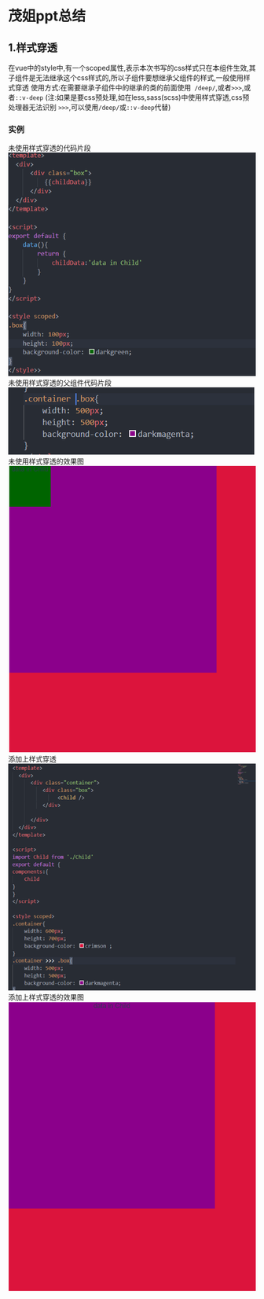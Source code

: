 # 茂姐ppt总结
## 1.样式穿透
在vue中的style中,有一个scoped属性,表示本次书写的css样式只在本组件生效,其子组件是无法继承这个css样式的,所以子组件要想继承父组件的样式,一般使用样式穿透
使用方式:在需要继承子组件中的继承的类的前面使用``` /deep/```,或者```>>>```,或者```::v-deep```
(注:如果是要css预处理,如在less,sass(scss)中使用样式穿透,css预处理器无法识别 ```>>>```,可以使用```/deep/```或```::v-deep```代替)
### 实例
未使用样式穿透的代码片段
![子组件片段](./images/子组件片段.png "子组件片段")
未使用样式穿透的父组件代码片段
![未使用样式穿透的父组件片段](./images/去除穿透.png)
未使用样式穿透的效果图
![未使用样式穿透的效果图](./images//去除穿透效果.png)
添加上样式穿透
![添加上样式穿透](./images/使用样式穿透父组件片段.png)
添加上样式穿透的效果图
![添加上样式穿透的效果图](./images/使用样式穿透效果.png)
